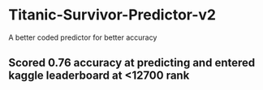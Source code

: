 # Titanic-Survivor-Predictor-v2
A better coded predictor for better accuracy
## Scored 0.76 accuracy at predicting and entered kaggle leaderboard at <12700 rank
